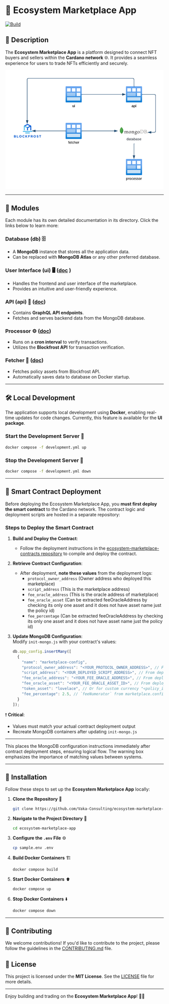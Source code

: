 # 🌿 Ecosystem Marketplace App
[![Build](https://github.com/Vaka-Consulting/ecosystem-marketplace-app/actions/workflows/npm-ci.yml/badge.svg)](https://github.com/Vaka-Consulting/ecosystem-marketplace-app/actions/workflows/npm-ci.yml)

## 📝 Description  
The **Ecosystem Marketplace App** is a platform designed to connect NFT buyers and sellers within the **Cardano network** 🌐. It provides a seamless experience for users to trade NFTs efficiently and securely.  

![architecture](docs/architecture.png "Ecosystem Diagram")

---

## 🧩 Modules  

Each module has its own detailed documentation in its directory. Click the links below to learn more:  

### **Database (db)** 🗄️  
- A **MongoDB** instance that stores all the application data.   
- Can be replaced with **MongoDB Atlas** or any other preferred database.  

### **User Interface (ui)** 🖥️  ([doc](packages/marketplace-ui/README.md)  )
- Handles the frontend and user interface of the marketplace.  
- Provides an intuitive and user-friendly experience.  

### **API (api)** 📡  ([doc](packages/marketplace-graphql-api/README.md))
- Contains **GraphQL API endpoints**.  
- Fetches and serves backend data from the MongoDB database.  

### **Processor** ⚙️  ([doc](packages/marketplace-processor/README.md))
- Runs on a **cron interval** to verify transactions.  
- Utilizes the **Blockfrost API** for transaction verification.  

### **Fetcher** 🔄  ([doc](packages/policy-assetfetcher/README.md))
- Fetches policy assets from Blockfrost API.  
- Automatically saves data to database on Docker startup.  
---

## 🛠️ Local Development  

The application supports local development using **Docker**, enabling real-time updates for code changes. Currently, this feature is available for the **UI package**.  

### **Start the Development Server** 🚀  
```bash
docker compose -f development.yml up
```

### **Stop the Development Server** 🛑  
```bash
docker compose -f development.yml down
```

---




## 🔗 Smart Contract Deployment  

Before deploying the Ecosystem Marketplace App, you **must first deploy the smart contract** to the Cardano network. The contract logic and deployment scripts are hosted in a separate repository:  

### **Steps to Deploy the Smart Contract**  

1. **Build and Deploy the Contract**:  
   - Follow the deployment instructions in the [ecosystem-marketplace-contracts repository](https://github.com/Vaka-Consulting/ecosystem-marketplace-contracts.git) to compile and deploy the contract. 

2. **Retrieve Contract Configuration**:  
   - After deployment, **note these values** from the deployment logs:  
     - `protocol_owner_address`  (Owner address who deployed this marketplace)
     - `script_address`  (This is the marketplace address)  
     - `fee_oracle_address` (This is the oracle address of marketplace)  
     - `fee_oracle_asset`  (Can be extracted feeOracleAddress by checking its only one asset and it does not have asset name just the policy id)
     - `fee_percentage`  (Can be extracted feeOracleAddress by checking its only one asset and it does not have asset name just the policy id)

4. **Update MongoDB Configuration**:  
   Modify `init-mongo.js` with your contract's values:  
   ```javascript
   db.app_config.insertMany([
     {
       "name": "marketplace-config",
       "protocol_owner_address": "<YOUR_PROTOCOL_OWNER_ADDRESS>", // From deployment output (`owner_address` in marketplace.config.json)
       "script_address": "<YOUR_DEPLOYED_SCRIPT_ADDRESS>", // From deployment output (`marketplaceAddress`)
       "fee_oracle_address": "<YOUR_FEE_ORACLE_ADDRESS>", // From deployment output (`feeOracleAddress`)
       "fee_oracle_asset": "<YOUR_FEE_ORACLE_ASSET_ID>", // From deployment output (policy ID of the only asset in feeOracleAddress)
       "token_asset": "lovelace", // Or for custom currency "<policy_id><token_hash>" from marketplace.config.json
       "fee_percentage": 2.5, // `feeNumerator` from marketplace.config.json, divided by 10000 (e.g., 250000 becomes 2.5)
     }
   ]);
   ```

❗ **Critical**:  
- Values must match your actual contract deployment output  
- Recreate MongoDB containers after updating `init-mongo.js`

---

This places the MongoDB configuration instructions immediately after contract deployment steps, ensuring logical flow. The warning box emphasizes the importance of matching values between systems.

---  

## 🚀 Installation  

Follow these steps to set up the **Ecosystem Marketplace App** locally:  

1. **Clone the Repository** 📂  
   ```bash
   git clone https://github.com/Vaka-Consulting/ecosystem-marketplace-app
   ```

2. **Navigate to the Project Directory** 📁  
   ```bash
   cd ecosystem-marketplace-app
   ```

3. **Configure the `.env` File** ⚙️  
   ```bash
   cp sample.env .env
   ```

4. **Build Docker Containers** 🏗️  
   ```bash
   docker compose build
   ```

5. **Start Docker Containers** ⬆️  
   ```bash
   docker compose up
   ```

6. **Stop Docker Containers** ⬇️  
   ```bash
   docker compose down
   ```

---

## 🤝 Contributing  
We welcome contributions! If you'd like to contribute to the project, please follow the guidelines in the [CONTRIBUTING.md](CONTRIBUTING.md) file.  

## 📜 License  
This project is licensed under the **MIT License**. See the [LICENSE](LICENSE) file for more details.  

---

Enjoy building and trading on the **Ecosystem Marketplace App**! 🎉🚀